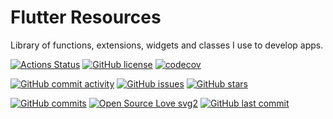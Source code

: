 # Flutter Resources
Library of functions, extensions, widgets and classes I use to develop apps.

[![Actions Status](https://github.com/icarohs7/unox-flutter-resmodules/workflows/build/badge.svg)](
https://github.com/icarohs7/unox-flutter-resmodules/actions)
[![GitHub license](https://img.shields.io/github/license/icarohs7/unox-flutter-resmodules.svg)](
https://github.com/icarohs7/unox-flutter-resmodules/blob/master/LICENSE)
[![codecov](https://codecov.io/gh/icarohs7/unox-flutter-resmodules/branch/master/graph/badge.svg)](
https://codecov.io/gh/icarohs7/unox-flutter-resmodules)

[![GitHub commit activity](https://img.shields.io/github/commit-activity/w/icarohs7/unox-flutter-resmodules.svg)](
https://github.com/icarohs7/unox-flutter-resmodules/commits/master)
[![GitHub issues](https://img.shields.io/github/issues/icarohs7/unox-flutter-resmodules.svg)](
https://github.com/icarohs7/unox-flutter-resmodules/issues)
[![GitHub stars](https://img.shields.io/github/stars/icarohs7/unox-flutter-resmodules.svg?style=social&label=Stars)](
https://github.com/icarohs7/unox-flutter-resmodules)

[![GitHub commits](https://img.shields.io/github/commits-since/icarohs7/unox-flutter-resmodules/v0.1.svg)](
https://github.com/icarohs7/unox-flutter-resmodules/releases/v0.1)
[![Open Source Love svg2](https://badges.frapsoft.com/os/v2/open-source.svg?v=103)](
https://github.com/ellerbrock/open-source-badges/)
[![GitHub last commit](https://img.shields.io/github/last-commit/icarohs7/unox-flutter-resmodules.svg)](
https://github.com/icarohs7/unox-flutter-resmodules/commits/master)